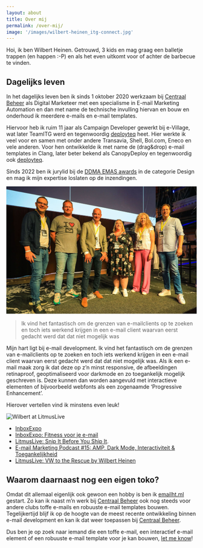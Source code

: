 ```yaml
---
layout: about
title: Over mij
permalink: /over-mij/
image: '/images/wilbert-heinen_itg-connect.jpg'
---
```


Hoi, ik ben Wilbert Heinen. Getrouwd, 3 kids en mag graag een balletje trappen (en happen :-P) en als het even uitkomt voor of achter de barbecue te vinden.

## Dagelijks leven
In het dagelijks leven ben ik sinds 1 oktober 2020 werkzaam bij [Centraal Beheer](https://www.centraalbeheer.nl/) als Digital Marketeer met een specialisme in E-mail Marketing Automation en dan met name de technische invulling hiervan en bouw en onderhoud ik meerdere e-mails en e-mail templates.

Hiervoor heb ik ruim 11 jaar als Campaign Developer gewerkt bij e-Village, wat later TeamITG werd en tegenwoordig [deployteq](https://deployteq.com/) heet. Hier werkte ik veel voor en samen met onder andere Transavia, Shell, Bol.com, Eneco en vele anderen. Voor hen ontwikkelde ik met name de (drag&drop) e-mail templates in Clang, later beter bekend als CanopyDeploy en tegenwoordig ook [deployteq](https://deployteq.com/).

Sinds 2022 ben ik jurylid bij de [DDMA EMAS awards](https://ddma.nl/kennisbank/inschrijving-van-de-nieuwe-ddma-emas-awards-geopend/) in de categorie Design en mag ik mijn expertise loslaten op de inzendingen.

![DDMA EMAS Design Jury](/images/design-jury_ddma-emas.jpeg)

> Ik vind het fantastisch om de grenzen van e-mailclients op te zoeken en toch iets werkend krijgen in een e-mail client waarvan eerst gedacht werd dat dat niet mogelijk was

Mijn hart ligt bij e-mail development. Ik vind het fantastisch om de grenzen van e-mailclients op te zoeken en toch iets werkend krijgen in een e-mail client waarvan eerst gedacht werd dat dat niet mogelijk was. Als ik een e-mail maak zorg ik dat deze op z’n minst responsive, de afbeeldingen retinaproof, geoptimaliseerd voor darkmode en zo toegankelijk mogelijk geschreven is. Deze kunnen dan worden aangevuld met interactieve elementen of bijvoorbeeld webfonts als een zogenaamde ‘Progressive Enhancement’.

Hierover vertellen vind ik minstens even leuk!

![Wilbert at LitmusLive]({{site.baseurl}}/images/snip-it-before-you-ship-it.jpeg)

* [InboxExpo](https://inboxexpo.com/speaker-profile/wilbert-heinen/)
* [InboxExpo: Fitness voor je e-mail](https://player.vimeo.com/video/536803774?h=e19f12d49b&dnt=1)
* [LitmusLive: Snip It Before You Ship It](https://www.litmus.com/blog/get-ready-for-litmus-live-week-2020/).
* [E-mail Marketing Podcast #15: AMP, Dark Mode, Interactiviteit & Toegankelijkheid](https://www.youtube.com/embed/bk-TQPn2PX4)
* [LitmusLive: VW to the Rescue by Wilbert Heinen](https://www.youtube.com/embed/alNdmC1Ojtw)

## Waarom daarnaast nog een eigen toko?
Omdat dit allemaal eigenlijk ook gewoon een hobby is ben ik [emailht.ml](/) gestart. Zo kan ik naast m’n werk bij [Centraal Beheer](https://www.centraalbeheer.nl/) ook nog steeds voor andere clubs toffe e-mails en robuuste e-mail templates bouwen. Tegelijkertijd blijf ik op de hoogte van de meest recente ontwikkeling binnen e-mail development en kan ik dat weer toepassen bij [Centraal Beheer](https://www.centraalbeheer.nl/).

Dus ben je op zoek naar iemand die een toffe e-mail, een interactief e-mail element of een robuuste e-mail template voor je kan bouwen, [let me know](/contact)!